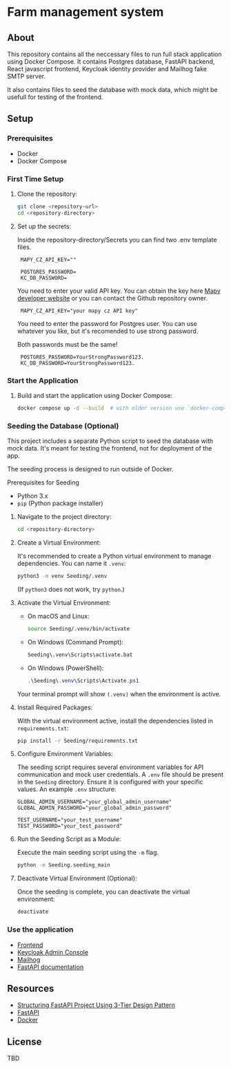 # Farm management system

## About

This repository contains all the neccessary files to run full stack application using Docker Compose.
It contains Postgres database, FastAPI backend, React javascript frontend, Keycloak identity provider and Mailhog fake SMTP server.

It also contains files to seed the database with mock data, which might be usefull for testing of the frontend.

## Setup

### Prerequisites

- Docker
- Docker Compose

### First Time Setup

1. Clone the repository:

   ```bash
   git clone <repository-url>
   cd <repository-directory>
   ```

2. Set up the secrets:

   Inside the repository-directory/Secrets you can find two .env template files.

   ```
    MAPY_CZ_API_KEY=""
   ```

   ```
    POSTGRES_PASSWORD=
    KC_DB_PASSWORD=
   ```

   You need to enter your valid API key. You can obtain the key here [Mapy developer website](https://developer.mapy.com/cs/) or you can contact the Github repository owner.

   ```
    MAPY_CZ_API_KEY="your mapy cz API key"
   ```

   You need to enter the password for Postgres user. You can use whatever you like, but it's recomended to use strong password.

   Both passwords must be the same!

   ```
    POSTGRES_PASSWORD=YourStrongPassword123.
    KC_DB_PASSWORD=YourStrongPassword123.
   ```

### Start the Application

1. Build and start the application using Docker Compose:
   ```bash
   docker compose up -d --build  # with older version use `docker-compose up -d --build` instead
   ```

### Seeding the Database (Optional)

This project includes a separate Python script to seed the database with mock data. It's meant for testing the frontend, not for deployment of the app.

The seeding process is designed to run outside of Docker.

Prerequisites for Seeding

- Python 3.x
- `pip` (Python package installer)

1.  Navigate to the project directory:

    ```bash
    cd <repository-directory>
    ```

2.  Create a Virtual Environment:

    It's recommended to create a Python virtual environment to manage dependencies. You can name it `.venv`:

    ```bash
    python3 -m venv Seeding/.venv
    ```

    (If `python3` does not work, try `python`.)

3.  Activate the Virtual Environment:

    - On macOS and Linux:

      ```bash
      source Seeding/.venv/bin/activate
      ```

    - On Windows (Command Prompt):

      ```cmd
      Seeding\.venv\Scripts\activate.bat
      ```

    - On Windows (PowerShell):
      ```powershell
      .\Seeding\.venv\Scripts\Activate.ps1
      ```

    Your terminal prompt will show `(.venv)` when the environment is active.

4.  Install Required Packages:

    With the virtual environment active, install the dependencies listed in `requirements.txt`:

    ```bash
    pip install -r Seeding/requirements.txt
    ```

5.  Configure Environment Variables:

    The seeding script requires several environment variables for API communication and mock user credentials. A `.env` file should be present in the `Seeding` directory. Ensure it is configured with your specific values. An example `.env` structure:

    ```
    GLOBAL_ADMIN_USERNAME="your_global_admin_username"
    GLOBAL_ADMIN_PASSWORD="your_global_admin_password"

    TEST_USERNAME="your_test_username"
    TEST_PASSWORD="your_test_password"
    ```

6.  Run the Seeding Script as a Module:

    Execute the main seeding script using the `-m` flag.

    ```bash
    python -m Seeding.seeding_main
    ```

7.  Deactivate Virtual Environment (Optional):

    Once the seeding is complete, you can deactivate the virtual environment:

    ```bash
    deactivate
    ```

### Use the application

- [Frontend](http://localhost:3000/)
- [Keycloak Admin Console](http://localhost:8080/)
- [Mailhog](http://localhost:8025/)
- [FastAPI documentation](http://localhost:8000/docs#/)

## Resources

- [Structuring FastAPI Project Using 3-Tier Design Pattern](https://levelup.gitconnected.com/structuring-fastapi-project-using-3-tier-design-pattern-4d2e88a55757)
- [FastAPI](https://fastapi.tiangolo)
- [Docker](https://www.docker.com/)

## License

TBD
